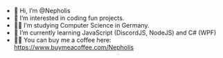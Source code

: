 - 👋 Hi, I’m @Nepholis
- 👀 I’m interested in coding fun projects.
- 🧑‍🎓 I’m studying Computer Science in Germany.
- 🌱 I’m currently learning JavaScript (DiscordJS, NodeJS) and C# (WPF)
- 🤝🏻 You can buy me a coffee here: https://www.buymeacoffee.com/Nepholis

<!---
Nepholis/Nepholis is a ✨ special ✨ repository because its `README.md` (this file) appears on your GitHub profile.
You can click the Preview link to take a look at your changes.
--->
